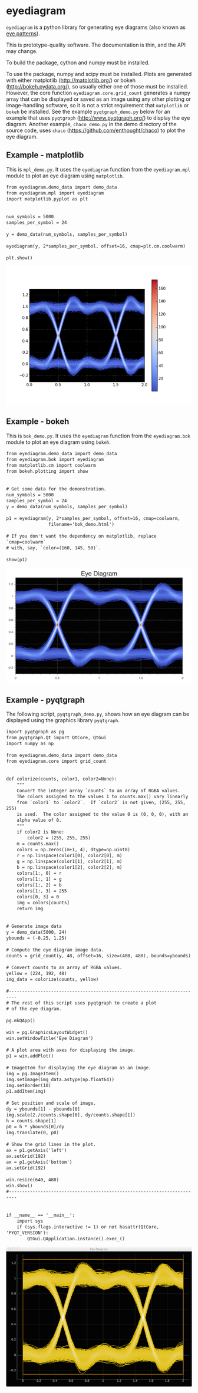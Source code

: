 eyediagram
==========

`eyediagram` is a python library for generating eye diagrams (also known as
[eye patterns](http://en.wikipedia.org/wiki/Eye_pattern)).

This is prototype-quality software.  The documentation is thin, and the API may
change.

To build the package, cython and numpy must be installed.

To use the package, numpy and scipy must be installed.  Plots are generated with
either matplotlib (http://matplotlib.org/) or bokeh (http://bokeh.pydata.org/),
so usually either one of those must be installed.  However, the core function
`eyediagram.core.grid_count` generates a numpy array that can be displayed or
saved as an image using any other plotting or image-handling software, so it
is not a strict requirement that `matplotlib` or `bokeh` be installed.  See
the example `pyqtgraph_demo.py` below for an example that uses `pyqtgraph`
(http://www.pyqtgraph.org/) to display the eye diagram.  Another example,
`chaco_demo.py` in the demo directory of the source code, uses `chaco`
(https://github.com/enthought/chaco) to plot the eye diagram.

Example - matplotlib
--------------------

This is `mpl_demo.py`.  It uses the `eyediagram` function from the
`eyediagram.mpl` module to plot an eye diagram using `matplotlib`.


    from eyediagram.demo_data import demo_data
    from eyediagram.mpl import eyediagram
    import matplotlib.pyplot as plt


    num_symbols = 5000
    samples_per_symbol = 24

    y = demo_data(num_symbols, samples_per_symbol)

    eyediagram(y, 2*samples_per_symbol, offset=16, cmap=plt.cm.coolwarm)

    plt.show()

![](https://github.com/WarrenWeckesser/eyediagram/blob/master/demo/mpl_demo.png)


Example - bokeh
---------------

This is `bok_demo.py`.  It uses the `eyediagram` function from the
`eyediagram.bok` module to plot an eye diagram using `bokeh`.

    from eyediagram.demo_data import demo_data
    from eyediagram.bok import eyediagram
    from matplotlib.cm import coolwarm
    from bokeh.plotting import show


    # Get some data for the demonstration.
    num_symbols = 5000
    samples_per_symbol = 24
    y = demo_data(num_symbols, samples_per_symbol)

    p1 = eyediagram(y, 2*samples_per_symbol, offset=16, cmap=coolwarm,
                    filename='bok_demo.html')

    # If you don't want the dependency on matplotlib, replace `cmap=coolwarm`
    # with, say, `color=(160, 145, 50)`.

    show(p1)

![](https://github.com/WarrenWeckesser/eyediagram/blob/master/demo/bok_demo.png)


Example - pyqtgraph
-------------------

The following script, `pyqtgraph_demo.py`, shows how an eye diagram can be
displayed using the graphics library `pyqtgraph`.

    import pyqtgraph as pg
    from pyqtgraph.Qt import QtCore, QtGui
    import numpy as np

    from eyediagram.demo_data import demo_data
    from eyediagram.core import grid_count


    def colorize(counts, color1, color2=None):
        """
        Convert the integer array `counts` to an array of RGBA values.
        The colors assigned to the values 1 to counts.max() vary linearly
        from `color1` to `color2`.  If `color2` is not given, (255, 255, 255)
        is used.  The color assigned to the value 0 is (0, 0, 0), with an
        alpha value of 0.
        """
        if color2 is None:
            color2 = (255, 255, 255)
        m = counts.max()
        colors = np.zeros((m+1, 4), dtype=np.uint8)
        r = np.linspace(color1[0], color2[0], m)
        g = np.linspace(color1[1], color2[1], m)
        b = np.linspace(color1[2], color2[2], m)
        colors[1:, 0] = r
        colors[1:, 1] = g
        colors[1:, 2] = b
        colors[1:, 3] = 255
        colors[0, 3] = 0
        img = colors[counts]
        return img


    # Generate image data
    y = demo_data(5000, 24)
    ybounds = (-0.25, 1.25)

    # Compute the eye diagram image data.
    counts = grid_count(y, 48, offset=16, size=(480, 480), bounds=ybounds)

    # Convert counts to an array of RGBA values.
    yellow = (224, 192, 48)
    img_data = colorize(counts, yellow)

    #-------------------------------------------------------------------------
    # The rest of this script uses pyqtgraph to create a plot
    # of the eye diagram.

    pg.mkQApp()

    win = pg.GraphicsLayoutWidget()
    win.setWindowTitle('Eye Diagram')

    # A plot area with axes for displaying the image.
    p1 = win.addPlot()

    # ImageItem for displaying the eye diagram as an image.
    img = pg.ImageItem()
    img.setImage(img_data.astype(np.float64))
    img.setBorder(10)
    p1.addItem(img)

    # Set position and scale of image.
    dy = ybounds[1] - ybounds[0]
    img.scale(2./counts.shape[0], dy/counts.shape[1])
    h = counts.shape[1]
    p0 = h * ybounds[0]/dy
    img.translate(0, p0)

    # Show the grid lines in the plot.
    ax = p1.getAxis('left')
    ax.setGrid(192)
    ax = p1.getAxis('bottom')
    ax.setGrid(192)

    win.resize(640, 480)
    win.show()
    #-------------------------------------------------------------------------


    if __name__ == '__main__':
        import sys
        if (sys.flags.interactive != 1) or not hasattr(QtCore, 'PYQT_VERSION'):
            QtGui.QApplication.instance().exec_()


![](https://github.com/WarrenWeckesser/eyediagram/blob/master/demo/pyqtgraph_demo.png)
